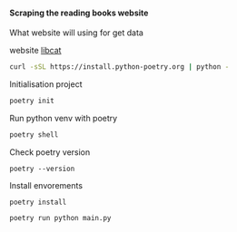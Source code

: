 <h4>Scraping the reading books website</h4>

<p>What website will using for get data</p>

website [libcat](https://libcat.ru)

```bash
curl -sSL https://install.python-poetry.org | python -
```

Initialisation project

```bash
poetry init
```

Run python venv with poetry

```bash
poetry shell
```

Check poetry version

```
poetry --version
```

Install envorements

```
poetry install
```

```bash
poetry run python main.py
```
